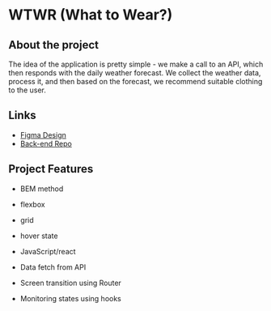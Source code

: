 # WTWR (What to Wear?)

## About the project

The idea of the application is pretty simple - we make a call to an API, which then responds with the daily weather forecast. We collect the weather data, process it, and then based on the forecast, we recommend suitable clothing to the user.

## Links

- [Figma Design](https://www.figma.com/file/bfVOvqlLmoKZ5lpro8WWBe/Sprint-14_-WTWR?type=design&node-id=1-598&mode=design&t=s8CjAbShogCE6gLs-0)
- [Back-end Repo](https://github.com/JBr4ndt/se_project_express)

## Project Features

- BEM method
- flexbox
- grid
- hover state

- JavaScript/react

- Data fetch from API
- Screen transition using Router
- Monitoring states using hooks
